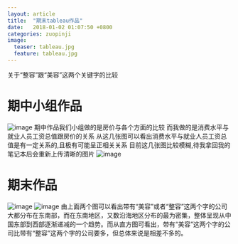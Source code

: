 ```yaml
---
layout: article
title:  "期末tableau作品"
date:   2018-01-02 01:07:50 +0800
categories: zuopinji 
image:
  teaser: tableau.jpg
  feature: tableau.jpg
---
```

关于“整容”跟“美容”这两个关键字的比较

# 期中小组作品
![image](https://raw.githubusercontent.com/arstome/arstome.github.io/master/images/tableau3.jpg)
期中作品我们小组做的是房价与各个方面的比较 而我做的是消费水平与就业人员工资总值跟房价的关系
从这几张图可以看出消费水平与就业人员工资总值是有一定关系的,且极有可能呈正相关关系
目前这几张图比较模糊,待我拿回我的笔记本后会重新上传清晰的图片
![image](https://raw.githubusercontent.com/arstome/arstome.github.io/master/images/sorry2.jpg)

# 期末作品
![image](https://raw.githubusercontent.com/arstome/arstome.github.io/master/images/tableau1.jpg)
![image](https://raw.githubusercontent.com/arstome/arstome.github.io/master/images/tableau2.jpg)
由上面两个图可以看出带有“美容”或者“整容”这两个字的公司大都分布在东南部，而在东南地区，又数沿海地区分布的最为密集，整体呈现从中国东部到西部逐渐递减的一个趋势。而从直方图可看出，带有“美容”这两个字的公司比带有“整容”这两个字的公司要多，但总体来说是相差不多的。
